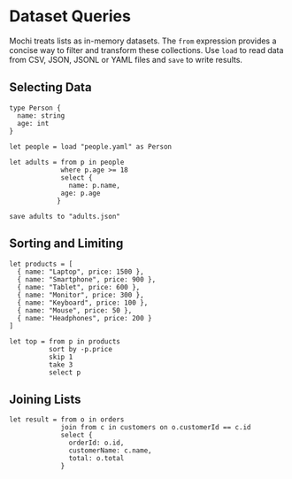 # Dataset Queries

Mochi treats lists as in-memory datasets. The `from` expression provides a concise way to filter and transform these collections. Use `load` to read data from CSV, JSON, JSONL or YAML files and `save` to write results.

## Selecting Data

```mochi
type Person {
  name: string
  age: int
}

let people = load "people.yaml" as Person

let adults = from p in people
             where p.age >= 18
             select {
               name: p.name,
             age: p.age
            }

save adults to "adults.json"
```

## Sorting and Limiting

```mochi
let products = [
  { name: "Laptop", price: 1500 },
  { name: "Smartphone", price: 900 },
  { name: "Tablet", price: 600 },
  { name: "Monitor", price: 300 },
  { name: "Keyboard", price: 100 },
  { name: "Mouse", price: 50 },
  { name: "Headphones", price: 200 }
]

let top = from p in products
          sort by -p.price
          skip 1
          take 3
          select p
```

## Joining Lists

```mochi
let result = from o in orders
             join from c in customers on o.customerId == c.id
             select {
               orderId: o.id,
               customerName: c.name,
               total: o.total
             }
```
